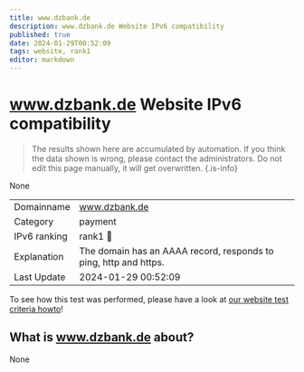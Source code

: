 ```yaml
---
title: www.dzbank.de
description: www.dzbank.de Website IPv6 compatibility
published: true
date: 2024-01-29T00:52:09
tags: website, rank1
editor: markdown
---
```


# www.dzbank.de Website IPv6 compatibility

> The results shown here are accumulated by automation. If you think the data shown is wrong, please contact the administrators. 
> Do not edit this page manually, it will get overwritten.
{.is-info}

None


|   |   |
| - | - |
| Domainname | www.dzbank.de
| Category | payment |
| IPv6 ranking | rank1 :1st_place_medal: |
| Explanation | The domain has an AAAA record, responds to ping, http and https. |
| Last Update | 2024-01-29 00:52:09 |

To see how this test was performed, please have a look at [our website test criteria howto](/howto/testcriteria/website)!


## What is www.dzbank.de about?
None
